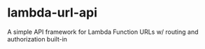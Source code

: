 # lambda-url-api
A simple API framework for Lambda Function URLs w/ routing and authorization built-in
